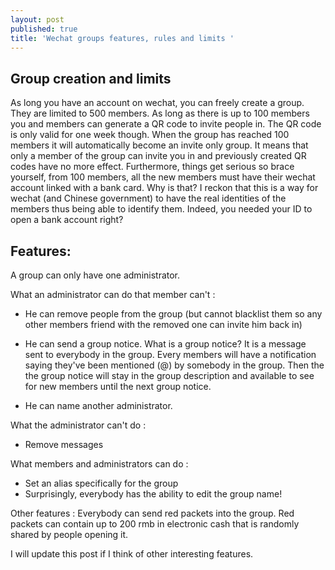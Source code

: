 ```yaml
---
layout: post
published: true
title: 'Wechat groups features, rules and limits '
---
```

Group creation and limits
-------------------------

As long you have an account on wechat, you can freely create a group. They are limited to 500 members. 
As long as there is up to 100 members you and members can generate a QR code to invite people in. The QR code is only valid for one week though. When the group has reached 100 members it will automatically become an invite only group. It means that only a member of the group can invite you in and previously created QR codes have no more effect. Furthermore, things get serious so brace yourself, from 100 members, all the new members must have their wechat account linked with a bank card. Why is that? I reckon that this is a way for wechat (and Chinese government) to have the real identities of the members thus being able to identify them. Indeed, you needed your ID to open a bank account right? 

Features:
---------

A group can only have one administrator.

What an administrator can do that member can't :

 - He can remove people from the group  (but cannot blacklist them so any other members friend with the removed one can invite him back in) 
 - He can send a group notice. 
What is a group notice? It is a message sent to everybody in the group. Every members will have a notification saying they've been mentioned (@) by somebody in the group. Then the the group notice will stay in the group description and available to see for new members until the next group notice.

- He can name another administrator. 


What the administrator can't do :
- Remove messages 

What members and administrators can do :
- Set an alias specifically for the group 
- Surprisingly, everybody has the ability to edit the group name!

Other features :
Everybody can send red packets into the group. Red packets can contain up to 200 rmb in electronic cash that is randomly shared by people opening it. 

I will update this post if I think of other interesting features.





